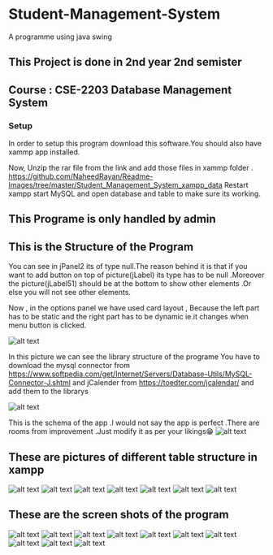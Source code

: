 # Student-Management-System
A programme using java swing

## This Project is done in 2nd year 2nd semister
## Course : CSE-2203  Database Management System



### Setup
In order to setup this program download this software.You should also have xammp app installed.

Now,
Unzip the rar file from the link and add those files in xammp folder .
https://github.com/NaheedRayan/Readme-Images/tree/master/Student_Management_System_xampp_data
Restart xampp start MySQL and open database and table to make sure its working.

## This Programe is only handled by admin




## This is the Structure of the Program
You can see in jPanel2 its of type null.The reason behind it is that if you want to add button on top of picture(jLabel)
its type has to be null .Moreover the picture(jLabel51) should be at the bottom to show other elements .Or else you will not 
see other elements.

Now , in the options panel we have used card layout , Because the left part has to be static and the right part has to be 
dynamic ie.it changes when menu button is clicked.

![alt text](https://github.com/NaheedRayan/Readme-Images/blob/master/Student_Management_System/01.1.JPG?raw=true)


In this picture we can see the library structure of the programe
You have to download the mysql connector from https://www.softpedia.com/get/Internet/Servers/Database-Utils/MySQL-Connector-J.shtml
and jCalender from https://toedter.com/jcalendar/ and add them to the librarys

![alt text](https://github.com/NaheedRayan/Readme-Images/blob/master/Student_Management_System/01.2.JPG?raw=true)

This is the schema of the app .I would not say the app is perfect .There are rooms from improvement .Just modify it as per your likings😁
![alt text](https://github.com/NaheedRayan/Readme-Images/blob/master/Student_Management_System/01.JPG?raw=true)

## These are pictures of different table structure in xampp 
![alt text](https://github.com/NaheedRayan/Readme-Images/blob/master/Student_Management_System/02.JPG?raw=true)
![alt text](https://github.com/NaheedRayan/Readme-Images/blob/master/Student_Management_System/03.JPG?raw=true)
![alt text](https://github.com/NaheedRayan/Readme-Images/blob/master/Student_Management_System/04.JPG?raw=true)
![alt text](https://github.com/NaheedRayan/Readme-Images/blob/master/Student_Management_System/05.JPG?raw=true)
![alt text](https://github.com/NaheedRayan/Readme-Images/blob/master/Student_Management_System/06.JPG?raw=true)
![alt text](https://github.com/NaheedRayan/Readme-Images/blob/master/Student_Management_System/07.JPG?raw=true)
![alt text](https://github.com/NaheedRayan/Readme-Images/blob/master/Student_Management_System/08.JPG?raw=true)

## These are the screen shots of the program
![alt text](https://github.com/NaheedRayan/Readme-Images/blob/master/Student_Management_System/09.JPG?raw=true)
![alt text](https://github.com/NaheedRayan/Readme-Images/blob/master/Student_Management_System/10.JPG?raw=true)
![alt text](https://github.com/NaheedRayan/Readme-Images/blob/master/Student_Management_System/11.JPG?raw=true)
![alt text](https://github.com/NaheedRayan/Readme-Images/blob/master/Student_Management_System/12.JPG?raw=true)
![alt text](https://github.com/NaheedRayan/Readme-Images/blob/master/Student_Management_System/13.JPG?raw=true)
![alt text](https://github.com/NaheedRayan/Readme-Images/blob/master/Student_Management_System/14.JPG?raw=true)
![alt text](https://github.com/NaheedRayan/Readme-Images/blob/master/Student_Management_System/15.JPG?raw=true)
![alt text](https://github.com/NaheedRayan/Readme-Images/blob/master/Student_Management_System/16.JPG?raw=true)
![alt text](https://github.com/NaheedRayan/Readme-Images/blob/master/Student_Management_System/17.JPG?raw=true)
![alt text](https://github.com/NaheedRayan/Readme-Images/blob/master/Student_Management_System/18.JPG?raw=true)
